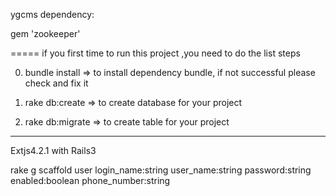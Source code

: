 ygcms
dependency:

gem 'zookeeper'

=====
if you first time to run this project ,you need to do the list steps

0. bundle install  => to install dependency bundle, if not successful please check and fix it

1. rake db:create  => to create database for your project

2. rake db:migrate => to create table for your project


------
Extjs4.2.1 with Rails3

rake g scaffold user login_name:string user_name:string password:string enabled:boolean phone_number:string



